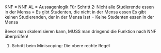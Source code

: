 KNF = NNF
AL = Aussagenlogik
Für Schritt 2:
Nicht alle Studierende essen in der Mensa = Es gibt Studenten, die nicht in der Mensa essen
Es gibt keinen Studierenden, der in der Mensa isst = Keine Studenten essen in der Mensa

Bevor man skolemisieren kann, MUSS man dringend die Funktion nach NNF überprüfen!

1. Schritt beim Miniscoping: Die obere rechte Regel
